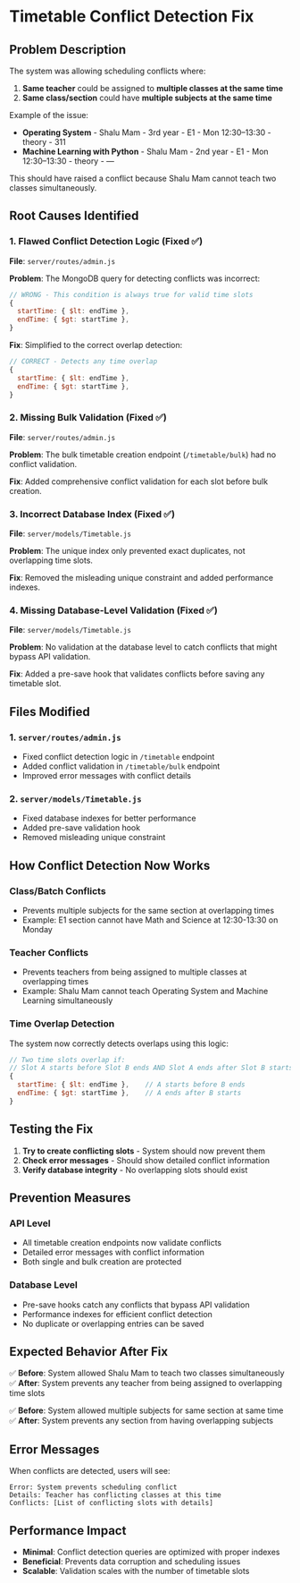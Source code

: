 # Timetable Conflict Detection Fix

## Problem Description

The system was allowing scheduling conflicts where:

1. **Same teacher** could be assigned to **multiple classes at the same time**
2. **Same class/section** could have **multiple subjects at the same time**

Example of the issue:

- **Operating System** - Shalu Mam - 3rd year - E1 - Mon 12:30–13:30 - theory - 311
- **Machine Learning with Python** - Shalu Mam - 2nd year - E1 - Mon 12:30–13:30 - theory - —

This should have raised a conflict because Shalu Mam cannot teach two classes simultaneously.

## Root Causes Identified

### 1. **Flawed Conflict Detection Logic** (Fixed ✅)

**File**: `server/routes/admin.js`

**Problem**: The MongoDB query for detecting conflicts was incorrect:

```javascript
// WRONG - This condition is always true for valid time slots
{
  startTime: { $lt: endTime },
  endTime: { $gt: startTime },
}
```

**Fix**: Simplified to the correct overlap detection:

```javascript
// CORRECT - Detects any time overlap
{
  startTime: { $lt: endTime },
  endTime: { $gt: startTime },
}
```

### 2. **Missing Bulk Validation** (Fixed ✅)

**File**: `server/routes/admin.js`

**Problem**: The bulk timetable creation endpoint (`/timetable/bulk`) had no conflict validation.

**Fix**: Added comprehensive conflict validation for each slot before bulk creation.

### 3. **Incorrect Database Index** (Fixed ✅)

**File**: `server/models/Timetable.js`

**Problem**: The unique index only prevented exact duplicates, not overlapping time slots.

**Fix**: Removed the misleading unique constraint and added performance indexes.

### 4. **Missing Database-Level Validation** (Fixed ✅)

**File**: `server/models/Timetable.js`

**Problem**: No validation at the database level to catch conflicts that might bypass API validation.

**Fix**: Added a pre-save hook that validates conflicts before saving any timetable slot.

## Files Modified

### 1. `server/routes/admin.js`

- Fixed conflict detection logic in `/timetable` endpoint
- Added conflict validation in `/timetable/bulk` endpoint
- Improved error messages with conflict details

### 2. `server/models/Timetable.js`

- Fixed database indexes for better performance
- Added pre-save validation hook
- Removed misleading unique constraint

## How Conflict Detection Now Works

### **Class/Batch Conflicts**

- Prevents multiple subjects for the same section at overlapping times
- Example: E1 section cannot have Math and Science at 12:30-13:30 on Monday

### **Teacher Conflicts**

- Prevents teachers from being assigned to multiple classes at overlapping times
- Example: Shalu Mam cannot teach Operating System and Machine Learning simultaneously

### **Time Overlap Detection**

The system now correctly detects overlaps using this logic:

```javascript
// Two time slots overlap if:
// Slot A starts before Slot B ends AND Slot A ends after Slot B starts
{
  startTime: { $lt: endTime },    // A starts before B ends
  endTime: { $gt: startTime },    // A ends after B starts
}
```

## Testing the Fix

1. **Try to create conflicting slots** - System should now prevent them
2. **Check error messages** - Should show detailed conflict information
3. **Verify database integrity** - No overlapping slots should exist

## Prevention Measures

### **API Level**

- All timetable creation endpoints now validate conflicts
- Detailed error messages with conflict information
- Both single and bulk creation are protected

### **Database Level**

- Pre-save hooks catch any conflicts that bypass API validation
- Performance indexes for efficient conflict detection
- No duplicate or overlapping entries can be saved

## Expected Behavior After Fix

✅ **Before**: System allowed Shalu Mam to teach two classes simultaneously
✅ **After**: System prevents any teacher from being assigned to overlapping time slots

✅ **Before**: System allowed multiple subjects for same section at same time
✅ **After**: System prevents any section from having overlapping subjects

## Error Messages

When conflicts are detected, users will see:

```
Error: System prevents scheduling conflict
Details: Teacher has conflicting classes at this time
Conflicts: [List of conflicting slots with details]
```

## Performance Impact

- **Minimal**: Conflict detection queries are optimized with proper indexes
- **Beneficial**: Prevents data corruption and scheduling issues
- **Scalable**: Validation scales with the number of timetable slots

